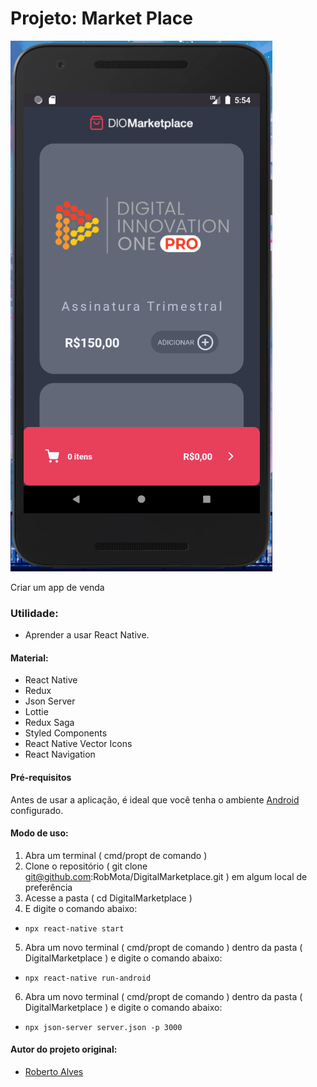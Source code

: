 # Projeto: Market Place

![](./marketplace.png)

Criar um app de venda

### Utilidade:

- Aprender a usar React Native.

#### Material:

- React Native
- Redux
- Json Server
- Lottie
- Redux Saga
- Styled Components
- React Native Vector Icons
- React Navigation

#### Pré-requisitos

Antes de usar a aplicação, é ideal que você tenha o ambiente [Android](https://reactnative.dev/docs/environment-setup) configurado.

#### Modo de uso:

1. Abra um terminal ( cmd/propt de comando )
2. Clone o repositório ( git clone git@github.com:RobMota/DigitalMarketplace.git ) em algum local de preferência
3. Acesse a pasta ( cd DigitalMarketplace )
4. E digite o comando abaixo:

- `npx react-native start`

5. Abra um novo terminal ( cmd/propt de comando ) dentro da pasta ( DigitalMarketplace ) e digite o comando abaixo:

- `npx react-native run-android`

6. Abra um novo terminal ( cmd/propt de comando ) dentro da pasta ( DigitalMarketplace ) e digite o comando abaixo:

- `npx json-server server.json -p 3000`

#### Autor do projeto original:

- [Roberto Alves](https://github.com/robertosousa1)

